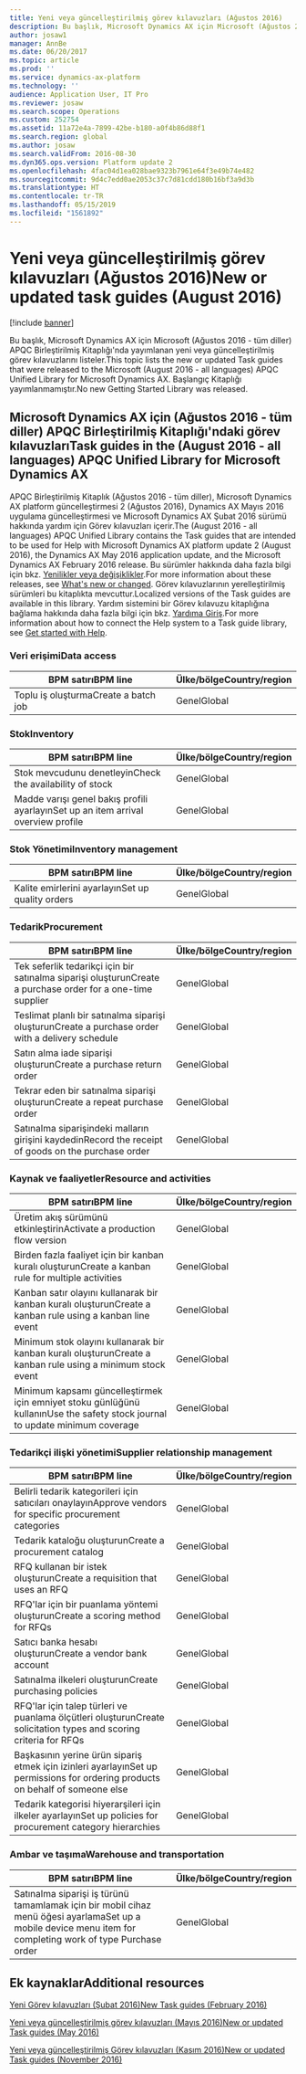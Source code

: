 ```yaml
---
title: Yeni veya güncelleştirilmiş görev kılavuzları (Ağustos 2016)
description: Bu başlık, Microsoft Dynamics AX için Microsoft (Ağustos 2016 - tüm diller) APQC Birleştirilmiş Kitaplığı'nda yayımlanan yeni veya güncelleştirilmiş görev kılavuzlarını listeler. Başlangıç Kitaplığı yayımlanmamıştır.
author: josaw1
manager: AnnBe
ms.date: 06/20/2017
ms.topic: article
ms.prod: ''
ms.service: dynamics-ax-platform
ms.technology: ''
audience: Application User, IT Pro
ms.reviewer: josaw
ms.search.scope: Operations
ms.custom: 252754
ms.assetid: 11a72e4a-7899-42be-b180-a0f4b86d88f1
ms.search.region: global
ms.author: josaw
ms.search.validFrom: 2016-08-30
ms.dyn365.ops.version: Platform update 2
ms.openlocfilehash: 4fac04d1ea028bae9323b7961e64f3e49b74e482
ms.sourcegitcommit: 9d4c7edd0ae2053c37c7d81cdd180b16bf3a9d3b
ms.translationtype: HT
ms.contentlocale: tr-TR
ms.lasthandoff: 05/15/2019
ms.locfileid: "1561892"
---
```

# <a name="new-or-updated-task-guides-august-2016"></a><span data-ttu-id="2c770-104">Yeni veya güncelleştirilmiş görev kılavuzları (Ağustos 2016)</span><span class="sxs-lookup"><span data-stu-id="2c770-104">New or updated task guides (August 2016)</span></span>

[!include [banner](../includes/banner.md)]

<span data-ttu-id="2c770-105">Bu başlık, Microsoft Dynamics AX için Microsoft (Ağustos 2016 - tüm diller) APQC Birleştirilmiş Kitaplığı'nda yayımlanan yeni veya güncelleştirilmiş görev kılavuzlarını listeler.</span><span class="sxs-lookup"><span data-stu-id="2c770-105">This topic lists the new or updated Task guides that were released to the Microsoft (August 2016 - all languages) APQC Unified Library for Microsoft Dynamics AX.</span></span> <span data-ttu-id="2c770-106">Başlangıç Kitaplığı yayımlanmamıştır.</span><span class="sxs-lookup"><span data-stu-id="2c770-106">No new Getting Started Library was released.</span></span>

## <a name="task-guides-in-the-august-2016---all-languages-apqc-unified-library-for-microsoft-dynamics-ax"></a><span data-ttu-id="2c770-107">Microsoft Dynamics AX için (Ağustos 2016 - tüm diller) APQC Birleştirilmiş Kitaplığı'ndaki görev kılavuzları</span><span class="sxs-lookup"><span data-stu-id="2c770-107">Task guides in the (August 2016 - all languages) APQC Unified Library for Microsoft Dynamics AX</span></span>

<span data-ttu-id="2c770-108">APQC Birleştirilmiş Kitaplık (Ağustos 2016 - tüm diller), Microsoft Dynamics AX platform güncelleştirmesi 2 (Ağustos 2016), Dynamics AX Mayıs 2016 uygulama güncelleştirmesi ve Microsoft Dynamics AX Şubat 2016 sürümü hakkında yardım için Görev kılavuzları içerir.</span><span class="sxs-lookup"><span data-stu-id="2c770-108">The (August 2016 - all languages) APQC Unified Library contains the Task guides that are intended to be used for Help with Microsoft Dynamics AX platform update 2 (August 2016), the Dynamics AX May 2016 application update, and the Microsoft Dynamics AX February 2016 release.</span></span> <span data-ttu-id="2c770-109">Bu sürümler hakkında daha fazla bilgi için bkz. [Yenilikler veya değişiklikler](whats-new-changed.md).</span><span class="sxs-lookup"><span data-stu-id="2c770-109">For more information about these releases, see [What's new or changed](whats-new-changed.md).</span></span> <span data-ttu-id="2c770-110">Görev kılavuzlarının yerelleştirilmiş sürümleri bu kitaplıkta mevcuttur.</span><span class="sxs-lookup"><span data-stu-id="2c770-110">Localized versions of the Task guides are available in this library.</span></span> <span data-ttu-id="2c770-111">Yardım sistemini bir Görev kılavuzu kitaplığına bağlama hakkında daha fazla bilgi için bkz. [Yardıma Giriş](help-overview.md).</span><span class="sxs-lookup"><span data-stu-id="2c770-111">For more information about how to connect the Help system to a Task guide library, see [Get started with Help](help-overview.md).</span></span>

### <a name="data-access"></a><span data-ttu-id="2c770-112">Veri erişimi</span><span class="sxs-lookup"><span data-stu-id="2c770-112">Data access</span></span>

| <span data-ttu-id="2c770-113">BPM satırı</span><span class="sxs-lookup"><span data-stu-id="2c770-113">BPM line</span></span>           | <span data-ttu-id="2c770-114">Ülke/bölge</span><span class="sxs-lookup"><span data-stu-id="2c770-114">Country/region</span></span> |
|--------------------|----------------|
| <span data-ttu-id="2c770-115">Toplu iş oluşturma</span><span class="sxs-lookup"><span data-stu-id="2c770-115">Create a batch job</span></span> | <span data-ttu-id="2c770-116">Genel</span><span class="sxs-lookup"><span data-stu-id="2c770-116">Global</span></span>         |

### <a name="inventory"></a><span data-ttu-id="2c770-117">Stok</span><span class="sxs-lookup"><span data-stu-id="2c770-117">Inventory</span></span>

| <span data-ttu-id="2c770-118">BPM satırı</span><span class="sxs-lookup"><span data-stu-id="2c770-118">BPM line</span></span>                                | <span data-ttu-id="2c770-119">Ülke/bölge</span><span class="sxs-lookup"><span data-stu-id="2c770-119">Country/region</span></span> |
|-----------------------------------------|----------------|
| <span data-ttu-id="2c770-120">Stok mevcudunu denetleyin</span><span class="sxs-lookup"><span data-stu-id="2c770-120">Check the availability of stock</span></span>         | <span data-ttu-id="2c770-121">Genel</span><span class="sxs-lookup"><span data-stu-id="2c770-121">Global</span></span>         |
| <span data-ttu-id="2c770-122">Madde varışı genel bakış profili ayarlayın</span><span class="sxs-lookup"><span data-stu-id="2c770-122">Set up an item arrival overview profile</span></span> | <span data-ttu-id="2c770-123">Genel</span><span class="sxs-lookup"><span data-stu-id="2c770-123">Global</span></span>         |

### <a name="inventory-management"></a><span data-ttu-id="2c770-124">Stok Yönetimi</span><span class="sxs-lookup"><span data-stu-id="2c770-124">Inventory management</span></span>

| <span data-ttu-id="2c770-125">BPM satırı</span><span class="sxs-lookup"><span data-stu-id="2c770-125">BPM line</span></span>              | <span data-ttu-id="2c770-126">Ülke/bölge</span><span class="sxs-lookup"><span data-stu-id="2c770-126">Country/region</span></span> |
|-----------------------|----------------|
| <span data-ttu-id="2c770-127">Kalite emirlerini ayarlayın</span><span class="sxs-lookup"><span data-stu-id="2c770-127">Set up quality orders</span></span> | <span data-ttu-id="2c770-128">Genel</span><span class="sxs-lookup"><span data-stu-id="2c770-128">Global</span></span>         |

### <a name="procurement"></a><span data-ttu-id="2c770-129">Tedarik</span><span class="sxs-lookup"><span data-stu-id="2c770-129">Procurement</span></span>

| <span data-ttu-id="2c770-130">BPM satırı</span><span class="sxs-lookup"><span data-stu-id="2c770-130">BPM line</span></span>                                          | <span data-ttu-id="2c770-131">Ülke/bölge</span><span class="sxs-lookup"><span data-stu-id="2c770-131">Country/region</span></span> |
|---------------------------------------------------|----------------|
| <span data-ttu-id="2c770-132">Tek seferlik tedarikçi için bir satınalma siparişi oluşturun</span><span class="sxs-lookup"><span data-stu-id="2c770-132">Create a purchase order for a one-time supplier</span></span>   | <span data-ttu-id="2c770-133">Genel</span><span class="sxs-lookup"><span data-stu-id="2c770-133">Global</span></span>         |
| <span data-ttu-id="2c770-134">Teslimat planlı bir satınalma siparişi oluşturun</span><span class="sxs-lookup"><span data-stu-id="2c770-134">Create a purchase order with a delivery schedule</span></span>  | <span data-ttu-id="2c770-135">Genel</span><span class="sxs-lookup"><span data-stu-id="2c770-135">Global</span></span>         |
| <span data-ttu-id="2c770-136">Satın alma iade siparişi oluşturun</span><span class="sxs-lookup"><span data-stu-id="2c770-136">Create a purchase return order</span></span>                    | <span data-ttu-id="2c770-137">Genel</span><span class="sxs-lookup"><span data-stu-id="2c770-137">Global</span></span>         |
| <span data-ttu-id="2c770-138">Tekrar eden bir satınalma siparişi oluşturun</span><span class="sxs-lookup"><span data-stu-id="2c770-138">Create a repeat purchase order</span></span>                    | <span data-ttu-id="2c770-139">Genel</span><span class="sxs-lookup"><span data-stu-id="2c770-139">Global</span></span>         |
| <span data-ttu-id="2c770-140">Satınalma siparişindeki malların girişini kaydedin</span><span class="sxs-lookup"><span data-stu-id="2c770-140">Record the receipt of goods on the purchase order</span></span> | <span data-ttu-id="2c770-141">Genel</span><span class="sxs-lookup"><span data-stu-id="2c770-141">Global</span></span>         |

### <a name="resource-and-activities"></a><span data-ttu-id="2c770-142">Kaynak ve faaliyetler</span><span class="sxs-lookup"><span data-stu-id="2c770-142">Resource and activities</span></span>

| <span data-ttu-id="2c770-143">BPM satırı</span><span class="sxs-lookup"><span data-stu-id="2c770-143">BPM line</span></span>                                                | <span data-ttu-id="2c770-144">Ülke/bölge</span><span class="sxs-lookup"><span data-stu-id="2c770-144">Country/region</span></span> |
|---------------------------------------------------------|----------------|
| <span data-ttu-id="2c770-145">Üretim akış sürümünü etkinleştirin</span><span class="sxs-lookup"><span data-stu-id="2c770-145">Activate a production flow version</span></span>                      | <span data-ttu-id="2c770-146">Genel</span><span class="sxs-lookup"><span data-stu-id="2c770-146">Global</span></span>         |
| <span data-ttu-id="2c770-147">Birden fazla faaliyet için bir kanban kuralı oluşturun</span><span class="sxs-lookup"><span data-stu-id="2c770-147">Create a kanban rule for multiple activities</span></span>            | <span data-ttu-id="2c770-148">Genel</span><span class="sxs-lookup"><span data-stu-id="2c770-148">Global</span></span>         |
| <span data-ttu-id="2c770-149">Kanban satır olayını kullanarak bir kanban kuralı oluşturun</span><span class="sxs-lookup"><span data-stu-id="2c770-149">Create a kanban rule using a kanban line event</span></span>          | <span data-ttu-id="2c770-150">Genel</span><span class="sxs-lookup"><span data-stu-id="2c770-150">Global</span></span>         |
| <span data-ttu-id="2c770-151">Minimum stok olayını kullanarak bir kanban kuralı oluşturun</span><span class="sxs-lookup"><span data-stu-id="2c770-151">Create a kanban rule using a minimum stock event</span></span>        | <span data-ttu-id="2c770-152">Genel</span><span class="sxs-lookup"><span data-stu-id="2c770-152">Global</span></span>         |
| <span data-ttu-id="2c770-153">Minimum kapsamı güncelleştirmek için emniyet stoku günlüğünü kullanın</span><span class="sxs-lookup"><span data-stu-id="2c770-153">Use the safety stock journal to update minimum coverage</span></span> | <span data-ttu-id="2c770-154">Genel</span><span class="sxs-lookup"><span data-stu-id="2c770-154">Global</span></span>         |

### <a name="supplier-relationship-management"></a><span data-ttu-id="2c770-155">Tedarikçi ilişki yönetimi</span><span class="sxs-lookup"><span data-stu-id="2c770-155">Supplier relationship management</span></span>

| <span data-ttu-id="2c770-156">BPM satırı</span><span class="sxs-lookup"><span data-stu-id="2c770-156">BPM line</span></span>                                                           | <span data-ttu-id="2c770-157">Ülke/bölge</span><span class="sxs-lookup"><span data-stu-id="2c770-157">Country/region</span></span> |
|--------------------------------------------------------------------|----------------|
| <span data-ttu-id="2c770-158">Belirli tedarik kategorileri için satıcıları onaylayın</span><span class="sxs-lookup"><span data-stu-id="2c770-158">Approve vendors for specific procurement categories</span></span>                | <span data-ttu-id="2c770-159">Genel</span><span class="sxs-lookup"><span data-stu-id="2c770-159">Global</span></span>         |
| <span data-ttu-id="2c770-160">Tedarik kataloğu oluşturun</span><span class="sxs-lookup"><span data-stu-id="2c770-160">Create a procurement catalog</span></span>                                       | <span data-ttu-id="2c770-161">Genel</span><span class="sxs-lookup"><span data-stu-id="2c770-161">Global</span></span>         |
| <span data-ttu-id="2c770-162">RFQ kullanan bir istek oluşturun</span><span class="sxs-lookup"><span data-stu-id="2c770-162">Create a requisition that uses an RFQ</span></span>                              | <span data-ttu-id="2c770-163">Genel</span><span class="sxs-lookup"><span data-stu-id="2c770-163">Global</span></span>         |
| <span data-ttu-id="2c770-164">RFQ'lar için bir puanlama yöntemi oluşturun</span><span class="sxs-lookup"><span data-stu-id="2c770-164">Create a scoring method for RFQs</span></span>                                   | <span data-ttu-id="2c770-165">Genel</span><span class="sxs-lookup"><span data-stu-id="2c770-165">Global</span></span>         |
| <span data-ttu-id="2c770-166">Satıcı banka hesabı oluşturun</span><span class="sxs-lookup"><span data-stu-id="2c770-166">Create a vendor bank account</span></span>                                       | <span data-ttu-id="2c770-167">Genel</span><span class="sxs-lookup"><span data-stu-id="2c770-167">Global</span></span>         |
| <span data-ttu-id="2c770-168">Satınalma ilkeleri oluşturun</span><span class="sxs-lookup"><span data-stu-id="2c770-168">Create purchasing policies</span></span>                                         | <span data-ttu-id="2c770-169">Genel</span><span class="sxs-lookup"><span data-stu-id="2c770-169">Global</span></span>         |
| <span data-ttu-id="2c770-170">RFQ'lar için talep türleri ve puanlama ölçütleri oluşturun</span><span class="sxs-lookup"><span data-stu-id="2c770-170">Create solicitation types and scoring criteria for RFQs</span></span>            | <span data-ttu-id="2c770-171">Genel</span><span class="sxs-lookup"><span data-stu-id="2c770-171">Global</span></span>         |
| <span data-ttu-id="2c770-172">Başkasının yerine ürün sipariş etmek için izinleri ayarlayın</span><span class="sxs-lookup"><span data-stu-id="2c770-172">Set up permissions for ordering products on behalf of someone else</span></span> | <span data-ttu-id="2c770-173">Genel</span><span class="sxs-lookup"><span data-stu-id="2c770-173">Global</span></span>         |
| <span data-ttu-id="2c770-174">Tedarik kategorisi hiyerarşileri için ilkeler ayarlayın</span><span class="sxs-lookup"><span data-stu-id="2c770-174">Set up policies for procurement category hierarchies</span></span>               | <span data-ttu-id="2c770-175">Genel</span><span class="sxs-lookup"><span data-stu-id="2c770-175">Global</span></span>         |

### <a name="warehouse-and-transportation"></a><span data-ttu-id="2c770-176">Ambar ve taşıma</span><span class="sxs-lookup"><span data-stu-id="2c770-176">Warehouse and transportation</span></span>

| <span data-ttu-id="2c770-177">BPM satırı</span><span class="sxs-lookup"><span data-stu-id="2c770-177">BPM line</span></span>                                                                    | <span data-ttu-id="2c770-178">Ülke/bölge</span><span class="sxs-lookup"><span data-stu-id="2c770-178">Country/region</span></span> |
|-----------------------------------------------------------------------------|----------------|
| <span data-ttu-id="2c770-179">Satınalma siparişi iş türünü tamamlamak için bir mobil cihaz menü öğesi ayarlama</span><span class="sxs-lookup"><span data-stu-id="2c770-179">Set up a mobile device menu item for completing work of type Purchase order</span></span> | <span data-ttu-id="2c770-180">Genel</span><span class="sxs-lookup"><span data-stu-id="2c770-180">Global</span></span>         |

## <a name="additional-resources"></a><span data-ttu-id="2c770-181">Ek kaynaklar</span><span class="sxs-lookup"><span data-stu-id="2c770-181">Additional resources</span></span>

[<span data-ttu-id="2c770-182">Yeni Görev kılavuzları (Şubat 2016)</span><span class="sxs-lookup"><span data-stu-id="2c770-182">New Task guides (February 2016)</span></span>](new-task-guides-available-february-2016.md)

[<span data-ttu-id="2c770-183">Yeni veya güncelleştirilmiş görev kılavuzları (Mayıs 2016)</span><span class="sxs-lookup"><span data-stu-id="2c770-183">New or updated Task guides (May 2016)</span></span>](new-updated-task-guides-available-may-2016.md)

[<span data-ttu-id="2c770-184">Yeni veya güncelleştirilmiş Görev kılavuzları (Kasım 2016)</span><span class="sxs-lookup"><span data-stu-id="2c770-184">New or updated Task guides (November 2016)</span></span>](new-task-guides-november-2016.md)
